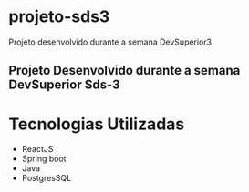 # projeto-sds3
Projeto desenvolvido durante a semana DevSuperior3
## Projeto Desenvolvido durante a semana DevSuperior Sds-3 
# Tecnologias Utilizadas
- ReactJS
- Spring boot
- Java
- PostgresSQL

